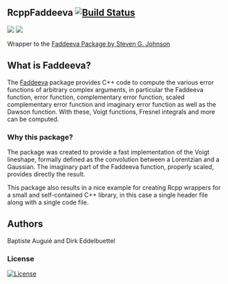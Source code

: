 ## RcppFaddeeva [![Build Status](https://travis-ci.org/baptiste/rcppfaddeeva.svg)](https://travis-ci.org/baptiste/rcppfaddeeva)

[![](http://www.r-pkg.org/badges/version/RcppFaddeeva)](http://cran.rstudio.com/web/packages/RcppFaddeeva/index.html)
[![](http://cranlogs.r-pkg.org/badges/grand-total/RcppFaddeeva)](http://cran.rstudio.com/web/packages/RcppFaddeeva/index.html)

Wrapper to the
[Faddeeva Package by Steven G. Johnson](http://ab-initio.mit.edu/wiki/index.php/Faddeeva_Package)

## What is Faddeeva?

The [Faddeeva](http://ab-initio.mit.edu/wiki/index.php/Faddeeva_Package)
package provides C++ code to compute the various error functions of arbitrary
complex arguments, in particular the Faddeeva function, error function,
complementary error function, scaled complementary error function and
imaginary error function as well as the Dawson function.  With these, Voigt
functions, Fresnel integrals and more can be computed.

### Why this package?

The package was created to provide a fast implementation of the Voigt lineshape, formally defined as the convolution between a Lorentzian and a Gaussian. The imaginary part of the Faddeeva function, properly scaled, provides directly the result.

This package also results in a nice example for creating Rcpp wrappers for a small and
self-contained C++ library, in this case a single header file along with a
single code file.

## Authors

Baptiste Auguié and Dirk Eddelbuettel

### License

[![License](http://img.shields.io/badge/license-GPL%20%28%3E=%202%29-brightgreen.svg?style=flat)](http://www.gnu.org/licenses/gpl-2.0.html)
